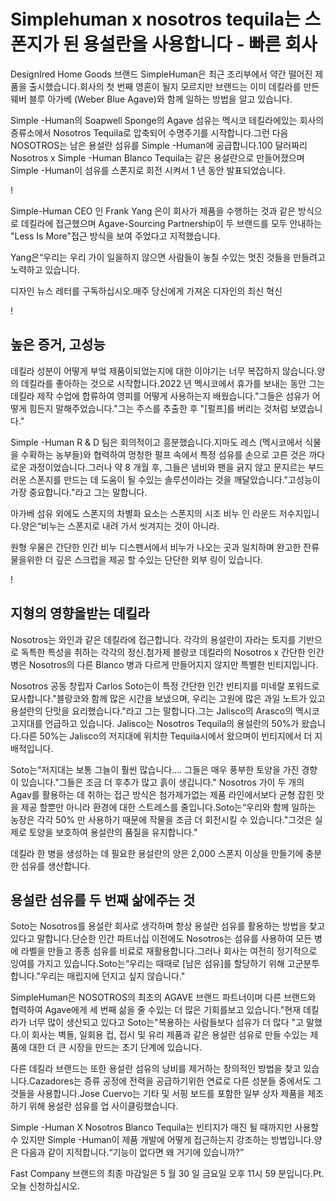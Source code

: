 # Simplehuman x nosotros tequila는 스폰지가 된 용설란을 사용합니다 - 빠른 회사

DesignIred Home Goods 브랜드 SimpleHuman은 최근 조리부에서 약간 떨어진 제품을 출시했습니다.회사의 첫 번째 영혼이 될지 모르지만 브랜드는 이미 데킬라를 만든 웨버 블루 아가베 (Weber Blue Agave)와 함께 일하는 방법을 알고 있습니다.

Simple -Human의 Soapwell Sponge의 Agave 섬유는 멕시코 테킬라에있는 회사의 증류소에서 Nosotros Tequila로 압축되어 수명주기를 시작합니다.그런 다음 NOSOTROS는 남은 용설란 섬유를 Simple -Human에 공급합니다.100 달러짜리 Nosotros x Simple -Human Blanco Tequila는 같은 용설란으로 만들어졌으며 Simple -Human이 섬유를 스폰지로 회전 시켜서 1 년 동안 발표되었습니다.

!

Simple-Human CEO 인 Frank Yang 은이 회사가 제품을 수행하는 것과 같은 방식으로 데킬라에 접근했으며 Agave-Sourcing Partnership이 두 브랜드를 모두 안내하는 "Less Is More"접근 방식을 보여 주었다고 지적했습니다.

Yang은“우리는 우리 가이 일을하지 않으면 사람들이 놓칠 수있는 멋진 것들을 만들려고 노력하고 있습니다.

디자인 뉴스 레터를 구독하십시오.매주 당신에게 가져온 디자인의 최신 혁신

!

## 높은 증거, 고성능

데킬라 성분이 어떻게 부엌 제품이되었는지에 대한 이야기는 너무 복잡하지 않습니다.양의 데킬라를 좋아하는 것으로 시작합니다.2022 년 멕시코에서 휴가를 보내는 동안 그는 데킬라 제작 수업에 합류하여 영피를 어떻게 사용하는지 배웠습니다."그들은 섬유가 어떻게 힘든지 말해주었습니다."그는 주스를 추출한 후 "[펄프]를 버리는 것처럼 보였습니다."

Simple -Human R & D 팀은 회의적이고 흥분했습니다.지마도 레스 (멕시코에서 식물을 수확하는 농부들)와 협력하여 멍청한 펄프 속에서 특정 섬유를 손으로 고른 것은 까다로운 과정이었습니다.그러나 약 8 개월 후, 그들은 냄비와 팬을 긁지 않고 문지르는 부드러운 스폰지를 만드는 데 도움이 될 수있는 솔루션이라는 것을 깨달았습니다."고성능이 가장 중요합니다."라고 그는 말합니다.

아가베 섬유 외에도 스폰지의 차별화 요소는 스폰지의 시조 비누 인 라운드 저수지입니다.양은“비누는 스폰지로 내려 가서 씻겨지는 것이 아니라.

원형 우물은 간단한 인간 비누 디스펜서에서 비누가 나오는 곳과 일치하며 완고한 잔류 물을위한 더 깊은 스크럽을 제공 할 수있는 단단한 외부 링이 있습니다.

!

## 지형의 영향을받는 데킬라

Nosotros는 와인과 같은 데킬라에 접근합니다. 각각의 용설란이 자라는 토지를 기반으로 독특한 특성을 취하는 각각의 정신.첨가제 블랑코 데킬라의 Nosotros x 간단한 인간 병은 Nosotros의 다른 Blanco 병과 다르게 만들어지지 않지만 특별한 빈티지입니다.

Nosotros 공동 창립자 Carlos Soto는이 특정 간단한 인간 빈티지를 미네랄 포워드로 묘사합니다."블랑코와 함께 많은 시간을 보냈으며, 우리는 고원에 많은 과일 노트가 있고 용설란의 단맛을 요리했습니다."라고 그는 말합니다.그는 Jalisco의 Arasco의 멕시코 고지대를 언급하고 있습니다. Jalisco는 Nosotros Tequila의 용설란의 50%가 왔습니다.다른 50%는 Jalisco의 저지대에 위치한 Tequila시에서 왔으며이 빈티지에서 더 지배적입니다.

Soto는“저지대는 보통 그늘이 훨씬 많습니다.… 그들은 매우 풍부한 토양을 가진 경향이 있습니다."그들은 조금 더 후추가 많고 흙이 생깁니다."
Nosotros 가이 두 개의 Agav를 활용하는 데 취하는 접근 방식은 첨가제가없는 제품 라인에서보다 균형 잡힌 맛을 제공 할뿐만 아니라 환경에 대한 스트레스를 줄입니다.Soto는“우리와 함께 일하는 농장은 각각 50% 만 사용하기 때문에 작물을 조금 더 회전시킬 수 있습니다."그것은 실제로 토양을 보호하여 용설란의 품질을 유지합니다."

데킬라 한 병을 생성하는 데 필요한 용설란의 양은 2,000 스폰지 이상을 만들기에 충분한 섬유를 생산합니다.

## 용설란 섬유를 두 번째 삶에주는 것

Soto는 Nosotros를 용설란 회사로 생각하며 항상 용설란 섬유를 활용하는 방법을 찾고 있다고 말합니다.단순한 인간 파트너십 이전에도 Nosotros는 섬유를 사용하여 모든 병에 라벨을 만들고 종종 섬유를 비료로 재활용합니다.그러나 회사는 여전히 정기적으로 잉여를 가지고 있습니다.Soto는“우리는 때때로 [남은 섬유]를 할당하기 위해 고군분투합니다."우리는 매립지에 던지고 싶지 않습니다."

SimpleHuman은 NOSOTROS의 최초의 AGAVE 브랜드 파트너이며 다른 브랜드와 협력하여 Agave에게 세 번째 삶을 줄 수있는 더 많은 기회를보고 있습니다."현재 데킬라가 너무 많이 생산되고 있다고 Soto는"복용하는 사람들보다 섬유가 더 많다 "고 말했다.이 회사는 벽돌, 일회용 컵, 접시 및 유리 제품과 같은 용설란 섬유로 만들 수있는 제품에 대한 더 큰 시장을 만드는 초기 단계에 있습니다.

다른 데킬라 브랜드는 또한 용설란 섬유의 낭비를 제거하는 창의적인 방법을 찾고 있습니다.Cazadores는 증류 공정에 전력을 공급하기위한 연료로 다른 성분들 중에서도 그것들을 사용합니다.Jose Cuervo는 기타 및 서핑 보드를 포함한 일부 상자 제품을 제조하기 위해 용설란 섬유를 업 사이클링했습니다.

Simple -Human X Nosotros Blanco Tequila는 빈티지가 매진 될 때까지만 사용할 수 있지만 Simple -Human이 제품 개발에 어떻게 접근하는지 강조하는 방법입니다.양은 다음과 같이 지적합니다.“기능이 없다면 왜 거기에 있습니까?”

Fast Company 브랜드의 최종 마감일은 5 월 30 일 금요일 오후 11시 59 분입니다.Pt.오늘 신청하십시오.